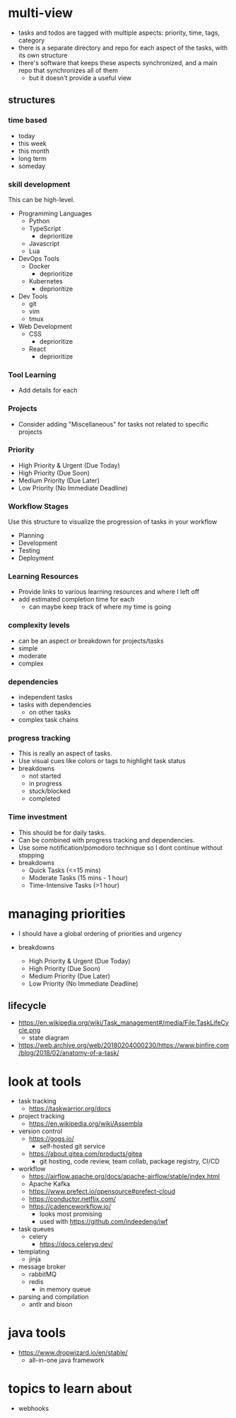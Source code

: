 # multi-view
- tasks and todos are tagged with multiple aspects: priority, time, tags, category
- there is a separate directory and repo for each aspect of the tasks, with its own structure
- there's software that keeps these aspects synchronized, and a main repo that synchronizes all of them
    - but it doesn't provide a useful view
## structures
### time based
- today
- this week
- this month
- long term
- someday
### skill development
This can be high-level.
- Programming Languages
    - Python
    - TypeScript
        - deprioritize
    - Javascript
    - Lua
- DevOps Tools
    - Docker
        - deprioritize
    - Kubernetes
        - deprioritize
- Dev Tools
    - git
    - vim
    - tmux
- Web Development
    - CSS
        - deprioritize
    - React
        - deprioritize
### Tool Learning
- Add details for each
### Projects
- Consider adding "Miscellaneous" for tasks not related to specific projects
### Priority
- High Priority & Urgent (Due Today)
- High Priority (Due Soon)
- Medium Priority (Due Later)
- Low Priority (No Immediate Deadline)
### Workflow Stages
Use this structure to visualize the progression of tasks in your workflow
- Planning
- Development
- Testing
- Deployment
### Learning Resources
- Provide links to various learning resources and where I left off
- add estimated completion time for each
    - can maybe keep track of where my time is going
### complexity levels
- can be an aspect or breakdown for projects/tasks
- simple
- moderate
- complex
### dependencies
- independent tasks
- tasks with dependencies
    - on other tasks
- complex task chains
### progress tracking
- This is really an aspect of tasks.
- Use visual cues like colors or tags to highlight task status
- breakdowns
    - not started
    - in progress
    - stuck/blocked
    - completed
### Time investment
- This should be for daily tasks.
- Can be combined with progress tracking and dependencies.
- Use some notification/pomodoro technique so I dont continue without stopping
- breakdowns
    - Quick Tasks (<=15 mins)
    - Moderate Tasks (15 mins - 1 hour)
    - Time-Intensive Tasks (>1 hour)



# managing priorities
- I should have a global ordering of priorities and urgency

- breakdowns
    - High Priority & Urgent (Due Today)
    - High Priority (Due Soon)
    - Medium Priority (Due Later)
    - Low Priority (No Immediate Deadline)
## lifecycle
- https://en.wikipedia.org/wiki/Task_management#/media/File:TaskLifeCycle.png
    - state diagram
- https://web.archive.org/web/20180204000230/https://www.binfire.com/blog/2018/02/anatomy-of-a-task/
# look at tools
- task tracking
    - https://taskwarrior.org/docs
- project tracking
    - https://en.wikipedia.org/wiki/Assembla
- version control
    - https://gogs.io/
        - self-hosted git service
    - https://about.gitea.com/products/gitea
        - git hosting, code review, team collab, package registry, CI/CD
- workflow
    - https://airflow.apache.org/docs/apache-airflow/stable/index.html
    - Apache Kafka
    - https://www.prefect.io/opensource#prefect-cloud
    - https://conductor.netflix.com/
    - https://cadenceworkflow.io/
        - looks most promising
        - used with https://github.com/indeedeng/iwf
- task queues
    - celery
        - https://docs.celeryq.dev/
- templating
    - jinja
- message broker
    - rabbitMQ
    - redis
        - in memory queue
- parsing and compilation
    - antlr and bison


# java tools
- https://www.dropwizard.io/en/stable/
    - all-in-one java framework

# topics to learn about
- webhooks
